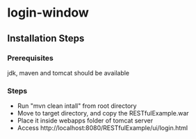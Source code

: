 # login-window
## Installation Steps
### Prerequisites
  jdk, maven and tomcat should be available
### Steps  
* Run "mvn clean intall" from root directory
* Move to target directory, and copy the RESTfulExample.war
* Place it inside webapps folder of tomcat server
* Access http://localhost:8080/RESTfulExample/ui/login.html